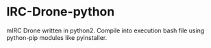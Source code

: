 # IRC-Drone-python
mIRC Drone written in python2.
Compile into execution bash file using python-pip modules like pyinstaller.
